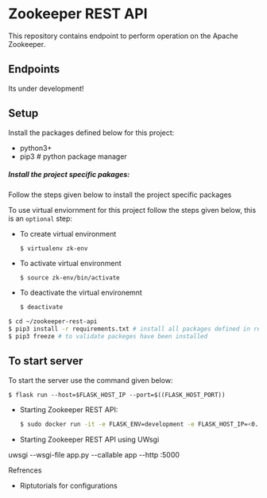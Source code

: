 # Zookeeper REST API
This repository contains endpoint to perform operation on the Apache Zookeeper.

## Endpoints
Its under development!

## Setup 

Install the packages defined below for this project:

- python3+  
- pip3 # python package manager

##### Install the project specific pakages:

Follow the steps given below to install the project specific packages

To use virtual enviornment for this project follow the steps given below, this is an `optional` step:

* To create virtual environment
  ```sh
  $ virtualenv zk-env
  ```
* To activate virtual environment
  ```
  $ source zk-env/bin/activate
  ```
* To deactivate the virtual environemnt
  ```sh
  $ deactivate
  ```

```sh
$ cd ~/zookeeper-rest-api
$ pip3 install -r requirements.txt # install all packages defined in requirenments.txt file
$ pip3 freeze # to validate packeges have been installed 
```

## To start server

To start the server use the command given below:

```
$ flask run --host=$FLASK_HOST_IP --port=$((FLASK_HOST_PORT))
```

* Starting Zookeeper REST API:
  ```bash
  $ sudo docker run -it -e FLASK_ENV=development -e FLASK_HOST_IP=<0.0.0.0> -e FLASK_HOST_PORT=<5000>  -e ZOOKEEPER_IP=<zookeeper-ip> -e ZOOKEEPER_PORT=<zookeeper-port> -p 5000:5000  -d zookeeper-rest-api
  ```


* Starting Zookeeper REST API using UWsgi

uwsgi --wsgi-file app.py --callable app --http :5000



Refrences

* Riptutorials for configurations
